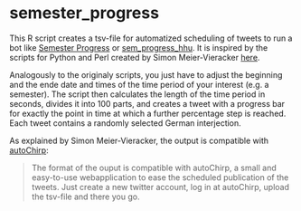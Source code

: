 # semester_progress

This R script creates a tsv-file for automatized scheduling of tweets to run a bot like [Semester Progress](https://twitter.com/sem_progress) or [sem_progress_hhu](https://twitter.com/sem_prog_hhu). It is inspired by the scripts for Python and Perl created by Simon Meier-Vieracker [here](https://github.com/fussballlinguist/semester_progress).

Analogously to the originaly scripts, you just have to adjust the beginning and the ende date and times of the time period of your interest (e.g. a semester). The script then calculates the length of the time period in seconds, divides it into 100 parts, and creates a tweet with a progress bar for exactly the point in time at which a further percentage step is reached. Each tweet contains a randomly selected German interjection.

As explained by Simon Meier-Vieracker, the output is compatible with [autoChirp](https://autochirp.spinfo.uni-koeln.de/home):

> The format of the ouput is compatible with autoChirp, a small and easy-to-use webapplication to ease the scheduled publication of the tweets. Just create a new twitter account, log in at autoChirp, upload the tsv-file and there you go.
